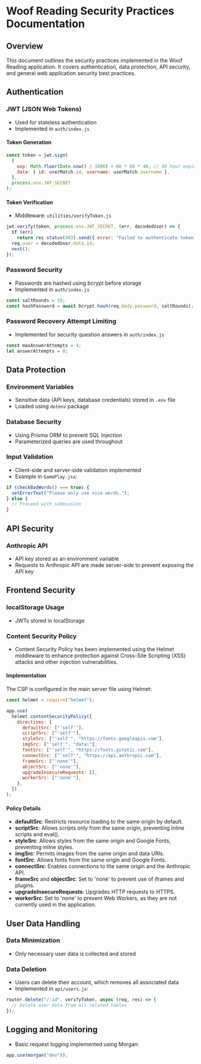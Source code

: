# Woof Reading Security Practices Documentation

## Overview

This document outlines the security practices implemented in the Woof Reading application. It covers authentication, data protection, API security, and general web application security best practices.

## Authentication

### JWT (JSON Web Tokens)

- Used for stateless authentication
- Implemented in `auth/index.js`

#### Token Generation

```javascript
const token = jwt.sign(
  {
    exp: Math.floor(Date.now() / 1000) + 60 * 60 * 48, // 48 hour expiration
    data: { id: userMatch.id, username: userMatch.username },
  },
  process.env.JWT_SECRET
);
```

#### Token Verification

- Middleware: `utilities/verifyToken.js`

```javascript
jwt.verify(token, process.env.JWT_SECRET, (err, decodedUser) => {
  if (err)
    return res.status(403).send({ error: "Failed to authenticate token." });
  req.user = decodedUser.data.id;
  next();
});
```

### Password Security

- Passwords are hashed using bcrypt before storage
- Implemented in `auth/index.js`

```javascript
const saltRounds = 10;
const hashPassword = await bcrypt.hash(req.body.password, saltRounds);
```

### Password Recovery Attempt Limiting

- Implemented for security question answers in `auth/index.js`

```javascript
const maxAnswerAttempts = 4;
let answerAttempts = 0;
```

## Data Protection

### Environment Variables

- Sensitive data (API keys, database credentials) stored in `.env` file
- Loaded using `dotenv` package

### Database Security

- Using Prisma ORM to prevent SQL injection
- Parameterized queries are used throughout

### Input Validation

- Client-side and server-side validation implemented
- Example in `GamePlay.jsx`:

```javascript
if (checkBadWords() === true) {
  setErrorText("Please only use nice words.");
} else {
  // Proceed with submission
}
```

## API Security

### Anthropic API

- API key stored as an environment variable
- Requests to Anthropic API are made server-side to prevent exposing the API key

## Frontend Security

### localStorage Usage

- JWTs stored in localStorage

### Content Security Policy

- Content Security Policy has been implemented using the Helmet middleware to enhance protection against Cross-Site Scripting (XSS) attacks and other injection vulnerabilities.

#### Implementation

The CSP is configured in the main server file using Helmet:

```javascript
const helmet = require("helmet");

app.use(
  helmet.contentSecurityPolicy({
    directives: {
      defaultSrc: ["'self'"],
      scriptSrc: ["'self'"],
      styleSrc: ["'self'", "https://fonts.googleapis.com"],
      imgSrc: ["'self'", "data:"],
      fontSrc: ["'self'", "https://fonts.gstatic.com"],
      connectSrc: ["'self'", "https://api.anthropic.com"],
      frameSrc: ["'none'"],
      objectSrc: ["'none'"],
      upgradeInsecureRequests: [],
      workerSrc: ["'none'"],
    },
  })
);
```

#### Policy Details

- **defaultSrc**: Restricts resource loading to the same origin by default.
- **scriptSrc**: Allows scripts only from the same origin, preventing inline scripts and eval().
- **styleSrc**: Allows styles from the same origin and Google Fonts, preventing inline styles.
- **imgSrc**: Permits images from the same origin and data URIs.
- **fontSrc**: Allows fonts from the same origin and Google Fonts.
- **connectSrc**: Enables connections to the same origin and the Anthropic API.
- **frameSrc** and **objectSrc**: Set to 'none' to prevent use of iframes and plugins.
- **upgradeInsecureRequests**: Upgrades HTTP requests to HTTPS.
- **workerSrc**: Set to 'none' to prevent Web Workers, as they are not currently used in the application.

## User Data Handling

### Data Minimization

- Only necessary user data is collected and stored

### Data Deletion

- Users can delete their account, which removes all associated data
- Implemented in `api/users.js`:

```javascript
router.delete("/:id", verifyToken, async (req, res) => {
  // Delete user data from all related tables
});
```

## Logging and Monitoring

- Basic request logging implemented using Morgan:

```javascript
app.use(morgan("dev"));
```
